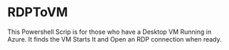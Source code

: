 # RDPToVM
This Powershell Scrip is for those who have a Desktop VM Running in Azure. It finds the VM Starts It and Open an RDP connection when ready. 
